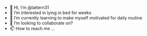 - 👋 Hi, I’m @lattern31
- 👀 I’m interested in lying in bed for weeks
- 🌱 I’m currently learning to make myself motivated for daily routine
- 💞️ I’m looking to collaborate on?
- 📫 How to reach me ...

<!---
lattern31/lattern31 is a ✨ special ✨ repository because its `README.md` (this file) appears on your GitHub profile.
You can click the Preview link to take a look at your changes.
--->
